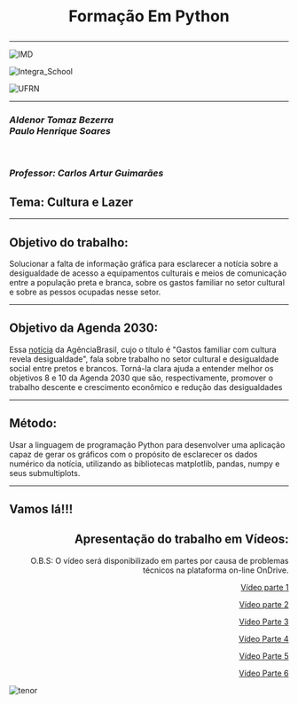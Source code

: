 <h1><p  align="center"><b>Formação Em Python</b></p></h1><hr/>

![IMD](https://user-images.githubusercontent.com/66085641/85236510-f3173d00-b3f4-11ea-8a2a-eb43f503f68d.jpg)

![Integra_School](https://user-images.githubusercontent.com/66085641/85236675-5e154380-b3f6-11ea-9b93-442793296196.jpg)

![UFRN](https://user-images.githubusercontent.com/66085641/85236836-ddefdd80-b3f7-11ea-8363-36477364110e.jpg)

<hr/>
<h3 align="left"><i><b>Aldenor Tomaz Bezerra</b></i><br/><i><b>Paulo Henrique Soares</b></i></h3><br/><h3 align="left"><i><b>Professor: Carlos Artur Guimarães</b></i></h3>

<h2>Tema: Cultura e Lazer</h2><hr/>
<h2>Objetivo do trabalho:</h2>
<p>Solucionar a falta de informação gráfica para esclarecer a notícia sobre a desigualdade  de acesso a equipamentos culturais e meios de comunicação entre a população preta e branca, sobre os gastos familiar no setor cultural e sobre as pessos ocupadas nesse setor.</p><hr/>
<h2>Objetivo da Agenda 2030:</h2>
<p>Essa <a href= "https://agenciabrasil.ebc.com.br/geral/noticia/2019-12/gasto-familiar-com-cultura-revela-desigualdade-diz-pesquisa">  notícia</a> da AgênciaBrasil, cujo o título é "Gastos familiar com cultura revela desigualdade", fala sobre trabalho no setor cultural e desigualdade social entre pretos e brancos. Torná-la clara ajuda a entender melhor os objetivos 8 e 10 da Agenda 2030 que são, respectivamente, promover o trabalho descente e crescimento econômico e redução das desigualdades</p><hr/>
<h2>Método:</h2>
<p>Usar a linguagem de programação Python para desenvolver uma aplicação capaz de gerar os gráficos  com o propósito  de esclarecer os dados numérico da notícia, utilizando as bibliotecas matplotlib, pandas, numpy e seus submultiplots.</p><hr/>

<h2>Vamos lá!!!</h2>

<h2 align="right">Apresentação do trabalho em Vídeos:</h2>
<p align="right"> O.B.S: O vídeo será disponibilizado em partes por causa de problemas técnicos na plataforma on-line OnDrive.</p>
<p align="right"><a href="https://1drv.ms/v/s!Ag5K8ViIXwJVoCFAvyu2_IxZYkbQ?e=ax2mtF">Vídeo parte 1</a></p>
<p align="right"><a href="https://1drv.ms/v/s!Ag5K8ViIXwJVoCKy-BNBD8UaquyK?e=4bDQQg">Vídeo parte 2</a></p>
<p align="right"><a href="https://1drv.ms/v/s!Ag5K8ViIXwJVoCQ-FyA_zOppRqDu?e=P2EZxa">Vídeo Parte 3</a></p>
<p align="right"><a href="https://1drv.ms/v/s!Ag5K8ViIXwJVoCawkFnScbm539_N?e=TIo2Ln">Vídeo Parte 4</a></p>
<p align="right"><a href="https://1drv.ms/v/s!Ag5K8ViIXwJVoCceh2XLgr2yC39v?e=Mh6hjT">Vídeo Parte 5</a></p>
<p align="right"><a href="https://1drv.ms/v/s!Ag5K8ViIXwJVoCj6Lm0u80LsnfzE?e=hKUyXy">Vídeo Parte 6</a></p>
  
  ![tenor](https://user-images.githubusercontent.com/66085641/85237437-49887980-b3fd-11ea-8e40-f3eb337a6cd3.gif)
  
